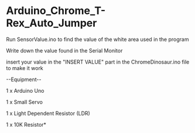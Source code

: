 # Arduino_Chrome_T-Rex_Auto_Jumper

Run SensorValue.ino to find the value of the white area used in the program

Write down the value found in the Serial Monitor 

insert your value in the "INSERT VALUE" part in the ChromeDinosaur.ino file to make it work 

--Equipment--

1 x Arduino Uno

1 x Small Servo

1 x Light Dependent Resistor (LDR) 	

1 x 10K Resistor*
